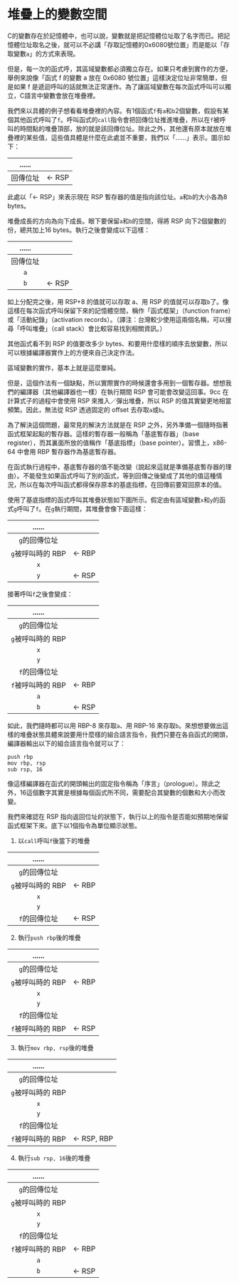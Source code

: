 # 堆疊上的變數空間

C的變數存在於記憶體中，也可以說，變數就是把記憶體位址取了名字而已。把記憶體位址取名之後，就可以不必講「存取記憶體的0x6080號位置」而是能以「存取變數`a`」的方式來表現。

但是，每一次的函式呼，其區域變數都必須獨立存在。如果只考慮到實作的方便，舉例來說像「函式 f 的變數 a 放在 0x6080 號位置」這樣決定位址非常簡單，但是如果 f 是遞迴呼叫的話就無法正常運作。為了讓區域變數在每次函式呼叫可以獨立，C語言中變數會放在堆疊裡。

我們來以具體的例子想看看堆疊裡的內容。有1個函式`f`有`a`和`b`2個變數，假設有某個其他函式呼叫了`f`。呼叫函式的`call`指令會把回傳位址推進堆疊，所以在`f`被呼叫的時間點的堆疊頂部，放的就是該回傳位址。除此之外，其他還有原本就放在堆疊裡的某些值，這些值具體是什麼在此處並不重要，我們以「......」表示。圖示如下：

| ...... |  |
| :---: | :--- |
| 回傳位址 | ← RSP |

此處以「← RSP」來表示現在 RSP 暫存器的值是指向該位址。`a`和`b`的大小各為8 bytes。

堆疊成長的方向為向下成長。眼下要保留`a`和`b`的空間，得將 RSP 向下2個變數的份，總共加上16 bytes。執行之後會變成以下這樣：

| ...... |  |
| :---: | :--- |
| 回傳位址 |  |
| `a` |  |
| `b` | ← RSP |

如上分配完之後，用 RSP+8 的值就可以存取 a、用 RSP 的值就可以存取`b`了。像這樣在每次函式呼叫保留下來的記憶體空間，稱作「函式框架」（function frame）或「活動紀錄」（activation records）。（譯注：台灣較少使用這兩個名稱，可以搜尋「呼叫堆疊」（call stack）會比較容易找到相關資訊。）

其他函式看不到 RSP 的值要改多少 bytes、和要用什麼樣的順序去放變數，所以可以根據編譯器實作上的方便來自己決定作法。

區域變數的實作，基本上就是這麼單純。

但是，這個作法有一個缺點，所以實際實作的時候還會多用到一個暫存器。想想我們的編譯器（其他編譯器也一樣）在執行期間 RSP 會可能會改變這回事。9cc 在計算式子的過程中會使用 RSP 來推入／彈出堆疊，所以 RSP 的值其實變更地相當頻繁。因此，無法從 RSP 透過固定的 offset 去存取`a`或`b`。

為了解決這個問題，最常見的解決方法就是在 RSP 之外，另外準備一個隨時指著函式框架起點的暫存器。這樣的暫存器一般稱為「基底暫存器」（base register），而其裏面所放的值稱作「基底指標」（base pointer）。習慣上，x86-64 中會用 RBP 暫存器作為基底暫存器。

在函式執行過程中，基底暫存器的值不能改變（說起來這就是準備基底暫存器的理由）。不能發生如果函式呼叫了別的函式，等到回傳之後變成了其他的值這種情況，所以在每次呼叫函式都得保存原本的基底指標，在回傳前要寫回原本的值。

使用了基底指標的函式呼叫其堆疊狀態如下圖所示。假定由有區域變數`x`和`y`的函式`g`呼叫了`f`。在`g`執行期間，其堆疊會像下面這樣：

| ...... |  |
| :---: | :--- |
| `g`的回傳位址 |  |
| `g`被呼叫時的 RBP | ← RBP |
| `x` |  |
| `y` | ← RSP |

接著呼叫`f`之後會變成：

| ...... |  |
| :---: | :--- |
| `g`的回傳位址 |  |
| `g`被呼叫時的 RBP |  |
| `x` |  |
| `y` |  |
| `f`的回傳位址 |  |
| `f`被呼叫時的 RBP | ← RBP |
| `a` |  |
| `b` | ← RSP |

如此，我們隨時都可以用 RBP-8 來存取`a`、用 RBP-16 來存取`b`。來想想要做出這樣的堆疊狀態具體來說要用什麼樣的組合語言指令，我們只要在各自函式的開頭，編譯器輸出以下的組合語言指令就可以了：

```text
push rbp
mov rbp, rsp
sub rsp, 16
```

像這樣編譯器在函式的開頭輸出的固定指令稱為「序言」（prologue）。除此之外，16這個數字其實是根據每個函式所不同，需要配合其變數的個數和大小而改變。

我們來確認在 RSP 指向返回位址的狀態下，執行以上的指令是否能如預期地保留函式框架下來。底下以1個指令為單位顯示狀態。

1. 以`call`呼叫`f`後當下的堆疊

| ...... |  |
| :---: | :--- |
| `g`的回傳位址 |  |
| `g`被呼叫時的 RBP | ← RBP |
| `x` |  |
| `y` |  |
| `f`的回傳位址 | ← RSP |

2. 執行`push rbp`後的堆疊

| ...... |  |
| :---: | :--- |
| `g`的回傳位址 |  |
| `g`被呼叫時的 RBP | ← RBP |
| `x` |  |
| `y` |  |
| `f`的回傳位址 |  |
| `f`被呼叫時的 RBP | ← RSP |

3. 執行`mov rbp, rsp`後的堆疊

| ...... |  |
| :---: | :--- |
| `g`的回傳位址 |  |
| `g`被呼叫時的 RBP |  |
| `x` |  |
| `y` |  |
| `f`的回傳位址 |  |
| `f`被呼叫時的 RBP | ← RSP, RBP |

4. 執行`sub rsp, 16`後的堆疊

| ...... |  |
| :---: | :--- |
| `g`的回傳位址 |  |
| `g`被呼叫時的 RBP |  |
| `x` |  |
| `y` |  |
| `f`的回傳位址 |  |
| `f`被呼叫時的 RBP | ← RBP |
| `a` |  |
| `b` | ← RSP |

